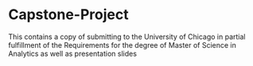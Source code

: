 # Capstone-Project
This contains a copy of submitting to the University of Chicago in partial fulfillment of the Requirements for the degree of Master of Science in Analytics as well as presentation slides
